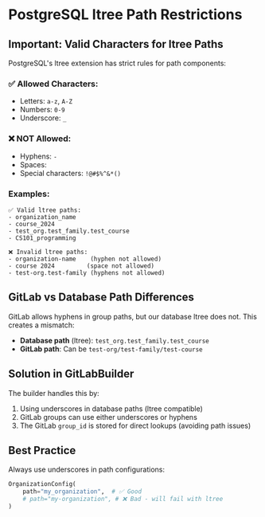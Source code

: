 # PostgreSQL ltree Path Restrictions

## Important: Valid Characters for ltree Paths

PostgreSQL's ltree extension has strict rules for path components:

### ✅ Allowed Characters:
- Letters: `a-z`, `A-Z`
- Numbers: `0-9`
- Underscore: `_`

### ❌ NOT Allowed:
- Hyphens: `-` 
- Spaces: ` `
- Special characters: `!@#$%^&*()`

### Examples:
```
✅ Valid ltree paths:
- organization_name
- course_2024
- test_org.test_family.test_course
- CS101_programming

❌ Invalid ltree paths:
- organization-name    (hyphen not allowed)
- course 2024         (space not allowed)
- test-org.test-family (hyphens not allowed)
```

## GitLab vs Database Path Differences

GitLab allows hyphens in group paths, but our database ltree does not. This creates a mismatch:

- **Database path** (ltree): `test_org.test_family.test_course`
- **GitLab path**: Can be `test-org/test-family/test-course`

## Solution in GitLabBuilder

The builder handles this by:
1. Using underscores in database paths (ltree compatible)
2. GitLab groups can use either underscores or hyphens
3. The GitLab `group_id` is stored for direct lookups (avoiding path issues)

## Best Practice

Always use underscores in path configurations:
```python
OrganizationConfig(
    path="my_organization",  # ✅ Good
    # path="my-organization", # ❌ Bad - will fail with ltree
)
```